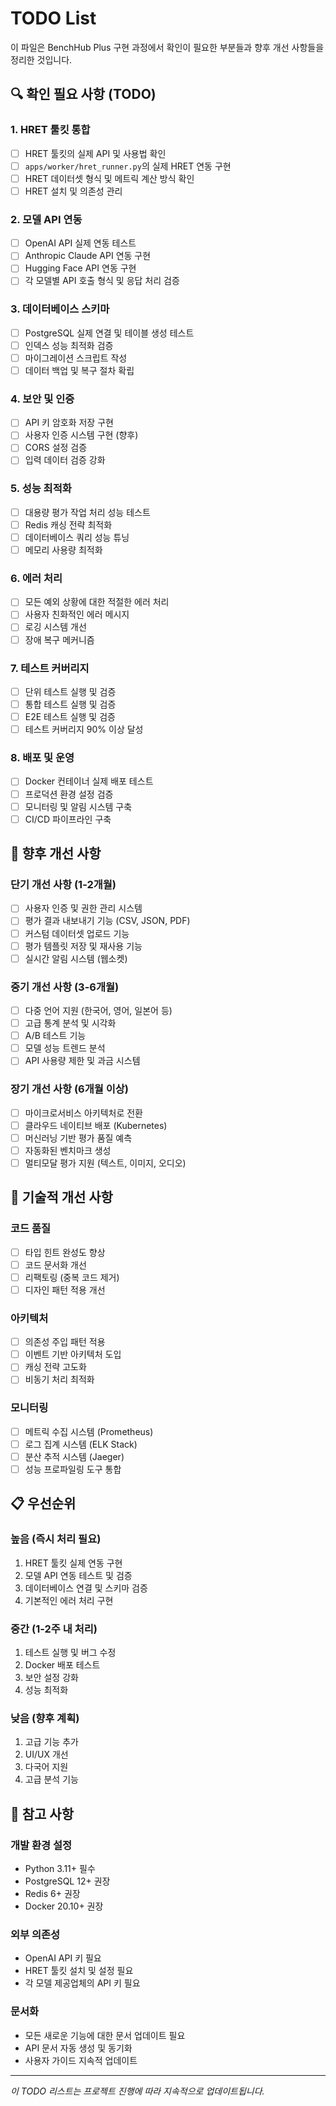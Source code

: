 # TODO List

이 파일은 BenchHub Plus 구현 과정에서 확인이 필요한 부분들과 향후 개선 사항들을 정리한 것입니다.

## 🔍 확인 필요 사항 (TODO)

### 1. HRET 툴킷 통합
- [ ] HRET 툴킷의 실제 API 및 사용법 확인
- [ ] `apps/worker/hret_runner.py`의 실제 HRET 연동 구현
- [ ] HRET 데이터셋 형식 및 메트릭 계산 방식 확인
- [ ] HRET 설치 및 의존성 관리

### 2. 모델 API 연동
- [ ] OpenAI API 실제 연동 테스트
- [ ] Anthropic Claude API 연동 구현
- [ ] Hugging Face API 연동 구현
- [ ] 각 모델별 API 호출 형식 및 응답 처리 검증

### 3. 데이터베이스 스키마
- [ ] PostgreSQL 실제 연결 및 테이블 생성 테스트
- [ ] 인덱스 성능 최적화 검증
- [ ] 마이그레이션 스크립트 작성
- [ ] 데이터 백업 및 복구 절차 확립

### 4. 보안 및 인증
- [ ] API 키 암호화 저장 구현
- [ ] 사용자 인증 시스템 구현 (향후)
- [ ] CORS 설정 검증
- [ ] 입력 데이터 검증 강화

### 5. 성능 최적화
- [ ] 대용량 평가 작업 처리 성능 테스트
- [ ] Redis 캐싱 전략 최적화
- [ ] 데이터베이스 쿼리 성능 튜닝
- [ ] 메모리 사용량 최적화

### 6. 에러 처리
- [ ] 모든 예외 상황에 대한 적절한 에러 처리
- [ ] 사용자 친화적인 에러 메시지
- [ ] 로깅 시스템 개선
- [ ] 장애 복구 메커니즘

### 7. 테스트 커버리지
- [ ] 단위 테스트 실행 및 검증
- [ ] 통합 테스트 실행 및 검증
- [ ] E2E 테스트 실행 및 검증
- [ ] 테스트 커버리지 90% 이상 달성

### 8. 배포 및 운영
- [ ] Docker 컨테이너 실제 배포 테스트
- [ ] 프로덕션 환경 설정 검증
- [ ] 모니터링 및 알림 시스템 구축
- [ ] CI/CD 파이프라인 구축

## 🚀 향후 개선 사항

### 단기 개선 사항 (1-2개월)
- [ ] 사용자 인증 및 권한 관리 시스템
- [ ] 평가 결과 내보내기 기능 (CSV, JSON, PDF)
- [ ] 커스텀 데이터셋 업로드 기능
- [ ] 평가 템플릿 저장 및 재사용 기능
- [ ] 실시간 알림 시스템 (웹소켓)

### 중기 개선 사항 (3-6개월)
- [ ] 다중 언어 지원 (한국어, 영어, 일본어 등)
- [ ] 고급 통계 분석 및 시각화
- [ ] A/B 테스트 기능
- [ ] 모델 성능 트렌드 분석
- [ ] API 사용량 제한 및 과금 시스템

### 장기 개선 사항 (6개월 이상)
- [ ] 마이크로서비스 아키텍처로 전환
- [ ] 클라우드 네이티브 배포 (Kubernetes)
- [ ] 머신러닝 기반 평가 품질 예측
- [ ] 자동화된 벤치마크 생성
- [ ] 멀티모달 평가 지원 (텍스트, 이미지, 오디오)

## 🔧 기술적 개선 사항

### 코드 품질
- [ ] 타입 힌트 완성도 향상
- [ ] 코드 문서화 개선
- [ ] 리팩토링 (중복 코드 제거)
- [ ] 디자인 패턴 적용 개선

### 아키텍처
- [ ] 의존성 주입 패턴 적용
- [ ] 이벤트 기반 아키텍처 도입
- [ ] 캐싱 전략 고도화
- [ ] 비동기 처리 최적화

### 모니터링
- [ ] 메트릭 수집 시스템 (Prometheus)
- [ ] 로그 집계 시스템 (ELK Stack)
- [ ] 분산 추적 시스템 (Jaeger)
- [ ] 성능 프로파일링 도구 통합

## 📋 우선순위

### 높음 (즉시 처리 필요)
1. HRET 툴킷 실제 연동 구현
2. 모델 API 연동 테스트 및 검증
3. 데이터베이스 연결 및 스키마 검증
4. 기본적인 에러 처리 구현

### 중간 (1-2주 내 처리)
1. 테스트 실행 및 버그 수정
2. Docker 배포 테스트
3. 보안 설정 강화
4. 성능 최적화

### 낮음 (향후 계획)
1. 고급 기능 추가
2. UI/UX 개선
3. 다국어 지원
4. 고급 분석 기능

## 📝 참고 사항

### 개발 환경 설정
- Python 3.11+ 필수
- PostgreSQL 12+ 권장
- Redis 6+ 권장
- Docker 20.10+ 권장

### 외부 의존성
- OpenAI API 키 필요
- HRET 툴킷 설치 및 설정 필요
- 각 모델 제공업체의 API 키 필요

### 문서화
- 모든 새로운 기능에 대한 문서 업데이트 필요
- API 문서 자동 생성 및 동기화
- 사용자 가이드 지속적 업데이트

---

*이 TODO 리스트는 프로젝트 진행에 따라 지속적으로 업데이트됩니다.*